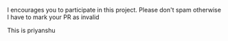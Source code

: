 I encourages you to participate in this project.
Please don't spam otherwise I have to mark your PR as invalid

This is priyanshu
